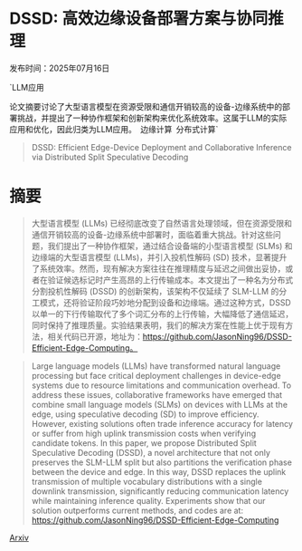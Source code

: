 # DSSD: 高效边缘设备部署方案与协同推理

发布时间：2025年07月16日

`LLM应用

论文摘要讨论了大型语言模型在资源受限和通信开销较高的设备-边缘系统中的部署挑战，并提出了一种协作框架和创新架构来优化系统效率。这属于LLM的实际应用和优化，因此归类为LLM应用。` `边缘计算` `分布式计算`

> DSSD: Efficient Edge-Device Deployment and Collaborative Inference via Distributed Split Speculative Decoding

# 摘要

> 大型语言模型 (LLMs) 已经彻底改变了自然语言处理领域，但在资源受限和通信开销较高的设备-边缘系统中部署时，面临着重大挑战。针对这些问题，我们提出了一种协作框架，通过结合设备端的小型语言模型 (SLMs) 和边缘端的大型语言模型 (LLMs)，并引入投机性解码 (SD) 技术，显著提升了系统效率。然而，现有解决方案往往在推理精度与延迟之间做出妥协，或者在验证候选标记时产生高昂的上行传输成本。本文提出了一种名为分布式分割投机性解码 (DSSD) 的创新架构，该架构不仅延续了 SLM-LLM 的分工模式，还将验证阶段巧妙地分配到设备和边缘端。通过这种方式，DSSD 以单一的下行传输取代了多个词汇分布的上行传输，大幅降低了通信延迟，同时保持了推理质量。实验结果表明，我们的解决方案在性能上优于现有方法，相关代码已开源，地址为：https://github.com/JasonNing96/DSSD-Efficient-Edge-Computing。


> Large language models (LLMs) have transformed natural language processing but face critical deployment challenges in device-edge systems due to resource limitations and communication overhead. To address these issues, collaborative frameworks have emerged that combine small language models (SLMs) on devices with LLMs at the edge, using speculative decoding (SD) to improve efficiency. However, existing solutions often trade inference accuracy for latency or suffer from high uplink transmission costs when verifying candidate tokens. In this paper, we propose Distributed Split Speculative Decoding (DSSD), a novel architecture that not only preserves the SLM-LLM split but also partitions the verification phase between the device and edge. In this way, DSSD replaces the uplink transmission of multiple vocabulary distributions with a single downlink transmission, significantly reducing communication latency while maintaining inference quality. Experiments show that our solution outperforms current methods, and codes are at: https://github.com/JasonNing96/DSSD-Efficient-Edge-Computing

[Arxiv](https://arxiv.org/abs/2507.12000)